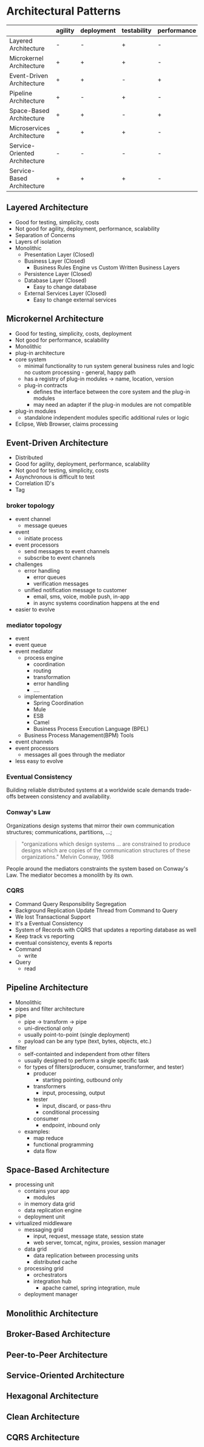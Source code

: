 # Architectural Patterns

|                               | agility | deployment | testability | performance | scalability | simplicity | cost  |
| ----------------------------- | ------- | ---------- | ----------- | ----------- | ----------- | ---------- | ----- |
| Layered Architecture          | -       | -          | +           | -           | -           | +          | $     |
| Microkernel Architecture      | +       | +          | +           | -           | -           | +          | $$    |
| Event-Driven Architecture     | +       | +          | -           | +           | +           | -          | $$$   |
| Pipeline Architecture         | +       | -          | +           | -           | -           | +          | $     |
| Space-Based Architecture      | +       | +          | -           | +           | +           | -          | $$$$  |
| Microservices Architecture    | +       | +          | +           | -           | +           | -          | $$$   |
| Service-Oriented Architecture | -       | -          | -           | -           | +           | -          | $$$$  |
| Service-Based Architecture    | +       | +          | +           | -           | +           | -          | $$    |

## Layered Architecture

- Good for testing, simplicity, costs
- Not good for agility, deployment, performance, scalability
- Separation of Concerns
- Layers of isolation
- Monolithic
  - Presentation Layer (Closed)
  - Business Layer (Closed)
    - Business Rules Engine vs Custom Written Business Layers
  - Persistence Layer (Closed)
  - Database Layer (Closed)
    - Easy to change database
  - External Services Layer (Closed)
    - Easy to change external services

## Microkernel Architecture

- Good for testing, simplicity, costs, deployment
- Not good for performance, scalability
- Monolithic
- plug-in architecture
- core system
  - minimal functionality to run system general business rules and logic no custom processing - general, happy path
  - has a registry of plug-in modules -> name, location, version
  - plug-in contracts
    - defines the interface between the core system and the plug-in modules
    - may need an adapter if the plug-in modules are not compatible
- plug-in modules
  - standalone independent modules specific additional rules or logic
- Eclipse, Web Browser, claims processing

## Event-Driven Architecture

- Distributed
- Good for agility, deployment, performance, scalability
- Not good for testing, simplicity, costs
- Asynchronous is difficult to test
- Correlation ID's
- Tag

### broker topology

- event channel
  - message queues
- event
  - initiate process
- event processors
  - send messages to event channels
  - subscribe to event channels
- challenges
  - error handling
    - error queues
    - verification messages
  - unified notification message to customer
    - email, sms, voice, mobile push, in-app
    - in async systems coordination happens at the end
- easier to evolve

### mediator topology

- event
- event queue
- event mediator
  - process engine
    - coordination
    - routing
    - transformation
    - error handling
    - ....
  - implementation
    - Spring Coordination
    - Mule
    - ESB
    - Camel
    - Business Process Execution Language (BPEL)
  - Business Process Management(BPM) Tools
- event channels
- event processors
  - messages all goes through the mediator
- less easy to evolve

### Eventual Consistency

Building reliable distributed systems at a worldwide scale demands trade-offs between consistency and availability.

### Conway's Law

Organizations design systems that mirror their own communication structures; communications, partitions, ...;

>  "organizations which design systems ... are constrained to produce designs which are copies of the communication structures of these organizations." Melvin Conway, 1968

People around the mediators constraints the system based on Conway's Law. The mediator becomes a monolith by its own.

### CQRS

- Command Query Responsibility Segregation
- Background Replication Update Thread from Command to Query
- We lost Transactional Support
- It's a Eventual Consistency
- System of Records with CQRS that updates a reporting database as well
- Keep track vs reporting
- eventual consistency, events & reports
- Command
  - write
- Query
  - read

## Pipeline Architecture

- Monolithic
- pipes and filter architecture
- pipe
  - pipe -> transform -> pipe
  - uni-directional only
  - usually point-to-point (single deployment)
  - payload can be any type (text, bytes, objects, etc.)
- filter
  - self-containted and independent from other filters
  - usually designed to perform a single specific task
  - for types of filters(producer, consumer, transformer, and tester)
    - producer
      - starting pointing, outbound only
    - transformers
      - input, processing, output
    - tester
      - input, discard, or pass-thru
      - conditional processing
    - consumer
      - endpoint, inbound only
  - examples:
    - map reduce
    - functional programming
    - data flow

## Space-Based Architecture

- processing unit
  - contains your app
    - modules
  - in memory data grid
  - data replication engine
  - deployment unit
- virtualized middleware
  - messaging grid
    - input, request, message state, session state
    - web server, tomcat, nginx, proxies, session manager
  - data grid
    - data replication between processing units
    - distributed cache
  - processing grid
    - orchestrators
    - integration hub
      - apache camel, spring integration, mule
  - deployment manager


## Monolithic Architecture

## Broker-Based Architecture

## Peer-to-Peer Architecture
## Service-Oriented Architecture
## Hexagonal Architecture
## Clean Architecture
## CQRS Architecture








